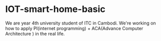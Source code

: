 # IOT-smart-home-basic
We are year 4th university student of ITC in Cambodi. We're working on how to apply PI(internet programming) + ACA(Advance Computer Architecture ) in the real life.
